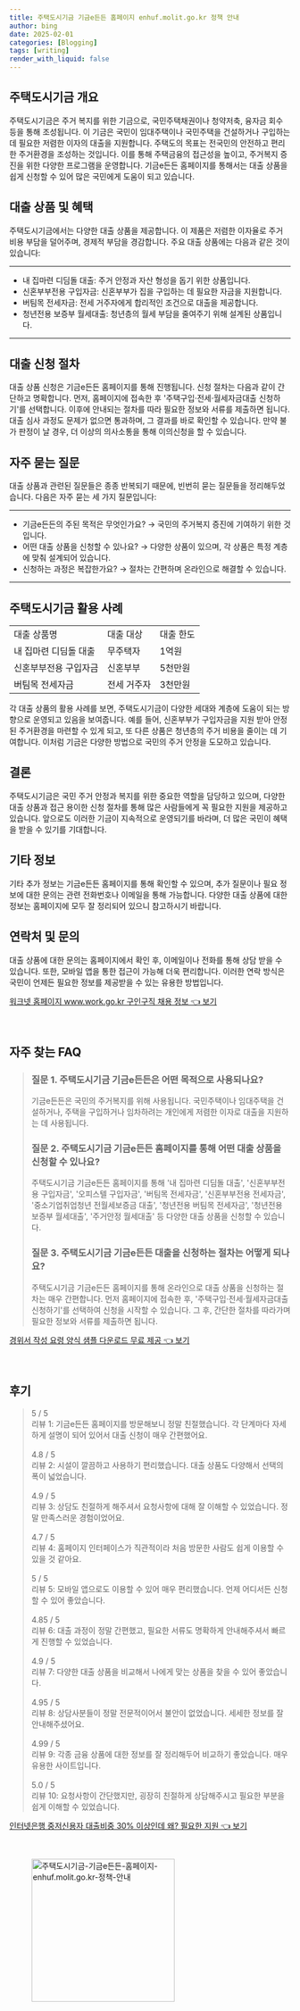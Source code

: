 ```yaml
---
title: 주택도시기금 기금e든든 홈페이지 enhuf.molit.go.kr 정책 안내
author: bing
date: 2025-02-01
categories: [Blogging]
tags: [writing]
render_with_liquid: false
---
```



<h2 id='주택도시기금 개요'>주택도시기금 개요</h2>

<p>주택도시기금은 주거 복지를 위한 기금으로, 국민주택채권이나 청약저축, 융자금 회수 등을 통해 조성됩니다. 이 기금은 국민이 임대주택이나 국민주택을 건설하거나 구입하는 데 필요한 저렴한 이자의 대출을 지원합니다. 주택도의 목표는 전국민의 안전하고 편리한 주거환경을 조성하는 것입니다. 이를 통해 주택금융의 접근성을 높이고, 주거복지 증진을 위한 다양한 프로그램을 운영합니다. 기금e든든 홈페이지를 통해서는 대출 상품을 쉽게 신청할 수 있어 많은 국민에게 도움이 되고 있습니다.</p>

<h2 id='대출 상품 및 혜택'>대출 상품 및 혜택</h2>

<p>주택도시기금에서는 다양한 대출 상품을 제공합니다. 이 제품은 저렴한 이자율로 주거 비용 부담을 덜어주며, 경제적 부담을 경감합니다. 주요 대출 상품에는 다음과 같은 것이 있습니다:</p>

<hr />

<ul>
    <li>내 집마련 디딤돌 대출: 주거 안정과 자산 형성을 돕기 위한 상품입니다.</li>
    <li>신혼부부전용 구입자금: 신혼부부가 집을 구입하는 데 필요한 자금을 지원합니다.</li>
    <li>버팀목 전세자금: 전세 거주자에게 합리적인 조건으로 대출을 제공합니다.</li>
    <li>청년전용 보증부 월세대출: 청년층의 월세 부담을 줄여주기 위해 설계된 상품입니다.</li>
</ul>

<hr />

<h2 id='대출 신청 절차'>대출 신청 절차</h2>

<p>대출 상품 신청은 기금e든든 홈페이지를 통해 진행됩니다. 신청 절차는 다음과 같이 간단하고 명확합니다. 먼저, 홈페이지에 접속한 후 '주택구입·전세·월세자금대출 신청하기'를 선택합니다. 이후에 안내되는 절차를 따라 필요한 정보와 서류를 제출하면 됩니다. 대출 심사 과정도 문제가 없으면 통과하며, 그 결과를 바로 확인할 수 있습니다. 만약 불가 판정이 날 경우, 더 이상의 의사소통을 통해 이의신청을 할 수 있습니다.</p>

<h2 id='자주 묻는 질문'>자주 묻는 질문</h2>

<p>대출 상품과 관련된 질문들은 종종 반복되기 때문에, 빈번히 묻는 질문들을 정리해두었습니다. 다음은 자주 묻는 세 가지 질문입니다:</p>

<hr />

<ul>
    <li>기금e든든의 주된 목적은 무엇인가요? → 국민의 주거복지 증진에 기여하기 위한 것입니다.</li>
    <li>어떤 대출 상품을 신청할 수 있나요? → 다양한 상품이 있으며, 각 상품은 특정 계층에 맞춰 설계되어 있습니다.</li>
    <li>신청하는 과정은 복잡한가요? → 절차는 간편하며 온라인으로 해결할 수 있습니다.</li>
</ul>

<hr />

<h2 id='주택도시기금 활용 사례'>주택도시기금 활용 사례</h2>

<table>
    <tr>
        <td>대출 상품명</td>
        <td>대출 대상</td>
        <td>대출 한도</td>
    </tr>
    <tr>
        <td>내 집마련 디딤돌 대출</td>
        <td>무주택자</td>
        <td>1억원</td>
    </tr>
    <tr>
        <td>신혼부부전용 구입자금</td>
        <td>신혼부부</td>
        <td>5천만원</td>
    </tr>
    <tr>
        <td>버팀목 전세자금</td>
        <td>전세 거주자</td>
        <td>3천만원</td>
    </tr>
</table>

<p>각 대출 상품의 활용 사례를 보면, 주택도시기금이 다양한 세대와 계층에 도움이 되는 방향으로 운영되고 있음을 보여줍니다. 예를 들어, 신혼부부가 구입자금을 지원 받아 안정된 주거환경을 마련할 수 있게 되고, 또 다른 상품은 청년층의 주거 비용을 줄이는 데 기여합니다. 이처럼 기금은 다양한 방법으로 국민의 주거 안정을 도모하고 있습니다.</p>

<h2 id='결론'>결론</h2>

<p>주택도시기금은 국민 주거 안정과 복지를 위한 중요한 역할을 담당하고 있으며, 다양한 대출 상품과 접근 용이한 신청 절차를 통해 많은 사람들에게 꼭 필요한 지원을 제공하고 있습니다. 앞으로도 이러한 기금이 지속적으로 운영되기를 바라며, 더 많은 국민이 혜택을 받을 수 있기를 기대합니다.</p>

<h2 id='기타 정보'>기타 정보</h2>

<p>기타 추가 정보는 기금e든든 홈페이지를 통해 확인할 수 있으며, 추가 질문이나 필요 정보에 대한 문의는 관련 전화번호나 이메일을 통해 가능합니다. 다양한 대출 상품에 대한 정보는 홈페이지에 모두 잘 정리되어 있으니 참고하시기 바랍니다.</p>

<h2 id='연락처 및 문의'>연락처 및 문의</h2>

<p>대출 상품에 대한 문의는 홈페이지에서 확인 후, 이메일이나 전화를 통해 상담 받을 수 있습니다. 또한, 모바일 앱을 통한 접근이 가능해 더욱 편리합니다. 이러한 연락 방식은 국민이 언제든 필요한 정보를 제공받을 수 있는 유용한 방법입니다.</p>


<p><a class="click-button" title="워크넷 홈페이지 www.work.go.kr 구인구직 채용 정보" href="https://aptwhite.github.io/posts/%EC%9B%8C%ED%81%AC%EB%84%B7-%ED%99%88%ED%8E%98%EC%9D%B4%EC%A7%80-www.work.go.kr-%EA%B5%AC%EC%9D%B8%EA%B5%AC%EC%A7%81-%EC%B1%84%EC%9A%A9-%EC%A0%95%EB%B3%B4/" rel="dofollow">워크넷 홈페이지 www.work.go.kr 구인구직 채용 정보 👈 보기</a></p><br>
<h2 id='자주_찾는_FAQ'>자주 찾는 FAQ</h2>
<div itemscope="" itemtype="https://schema.org/FAQPage"> 
<blockquote> 
<div itemscope="" itemprop="mainEntity" itemtype="https://schema.org/Question"> 
<h3 itemprop="name">질문 1. 주택도시기금 기금e든든은 어떤 목적으로 사용되나요?</h3> 
<div itemscope="" itemprop="acceptedAnswer" itemtype="https://schema.org/Answer"> 
<span itemprop="text"> 
<p>기금e든든은 국민의 주거복지를 위해 사용됩니다. 국민주택이나 임대주택을 건설하거나, 주택을 구입하거나 임차하려는 개인에게 저렴한 이자로 대출을 지원하는 데 사용됩니다.</p> 
</span> 
</div> 
</div> 
<div itemscope="" itemprop="mainEntity" itemtype="https://schema.org/Question"> 
<h3 itemprop="name">질문 2. 주택도시기금 기금e든든 홈페이지를 통해 어떤 대출 상품을 신청할 수 있나요?</h3> 
<div itemscope="" itemprop="acceptedAnswer" itemtype="https://schema.org/Answer"> 
<span itemprop="text"> 
<p>주택도시기금 기금e든든 홈페이지를 통해 '내 집마련 디딤돌 대출', '신혼부부전용 구입자금', '오피스텔 구입자금', '버팀목 전세자금', '신혼부부전용 전세자금', '중소기업취업청년 전월세보증금 대출', '청년전용 버팀목 전세자금', '청년전용 보증부 월세대출', '주거안정 월세대출' 등 다양한 대출 상품을 신청할 수 있습니다.</p> 
</span> 
</div> 
</div> 
<div itemscope="" itemprop="mainEntity" itemtype="https://schema.org/Question"> 
<h3 itemprop="name">질문 3. 주택도시기금 기금e든든 대출을 신청하는 절차는 어떻게 되나요?</h3> 
<div itemscope="" itemprop="acceptedAnswer" itemtype="https://schema.org/Answer"> 
<span itemprop="text"> 
<p>주택도시기금 기금e든든 홈페이지를 통해 온라인으로 대출 상품을 신청하는 절차는 매우 간편합니다. 먼저 홈페이지에 접속한 후, '주택구입·전세·월세자금대출 신청하기'를 선택하여 신청을 시작할 수 있습니다. 그 후, 간단한 절차를 따라가며 필요한 정보와 서류를 제출하면 됩니다.</p> 
</span> 
</div> 
</div> 
</blockquote> 
</div>
<p><a class="click-button" title="경위서 작성 요령 양식 샘플 다운로드 무료 제공" href="https://aptwhite.github.io/posts/%EA%B2%BD%EC%9C%84%EC%84%9C-%EC%9E%91%EC%84%B1-%EC%9A%94%EB%A0%B9-%EC%96%91%EC%8B%9D-%EC%83%98%ED%94%8C-%EB%8B%A4%EC%9A%B4%EB%A1%9C%EB%93%9C-%EB%AC%B4%EB%A3%8C-%EC%A0%9C%EA%B3%B5/" rel="dofollow">경위서 작성 요령 양식 샘플 다운로드 무료 제공 👈 보기</a></p><br>
<h2 id='후기'>후기</h2>
<div itemscope itemtype="https://schema.org/Product">
  <blockquote>
  <div itemprop="review" itemscope itemtype="https://schema.org/Review">
      <div itemprop="reviewRating" itemscope itemtype="https://schema.org/Rating"> <span itemprop="ratingValue">5</span> / <span itemprop="bestRating">5</span> </div>
      <span itemprop="reviewBody">리뷰 1: 기금e든든 홈페이지를 방문해보니 정말 친절했습니다. 각 단계마다 자세하게 설명이 되어 있어서 대출 신청이 매우 간편했어요.</span>
  </div>
  <br>
  <div itemprop="review" itemscope itemtype="https://schema.org/Review">
      <div itemprop="reviewRating" itemscope itemtype="https://schema.org/Rating"> <span itemprop="ratingValue">4.8</span> / <span itemprop="bestRating">5</span> </div>
      <span itemprop="reviewBody">리뷰 2: 시설이 깔끔하고 사용하기 편리했습니다. 대출 상품도 다양해서 선택의 폭이 넓었습니다.</span>
  </div>
  <br>
  <div itemprop="review" itemscope itemtype="https://schema.org/Review">
      <div itemprop="reviewRating" itemscope itemtype="https://schema.org/Rating"> <span itemprop="ratingValue">4.9</span> / <span itemprop="bestRating">5</span> </div>
      <span itemprop="reviewBody">리뷰 3: 상담도 친절하게 해주셔서 요청사항에 대해 잘 이해할 수 있었습니다. 정말 만족스러운 경험이었어요.</span>
  </div>
  <br>
  <div itemprop="review" itemscope itemtype="https://schema.org/Review">
      <div itemprop="reviewRating" itemscope itemtype="https://schema.org/Rating"> <span itemprop="ratingValue">4.7</span> / <span itemprop="bestRating">5</span> </div>
      <span itemprop="reviewBody">리뷰 4: 홈페이지 인터페이스가 직관적이라 처음 방문한 사람도 쉽게 이용할 수 있을 것 같아요.</span>
  </div>
  <br>
  <div itemprop="review" itemscope itemtype="https://schema.org/Review">
      <div itemprop="reviewRating" itemscope itemtype="https://schema.org/Rating"> <span itemprop="ratingValue">5</span> / <span itemprop="bestRating">5</span> </div>
      <span itemprop="reviewBody">리뷰 5: 모바일 앱으로도 이용할 수 있어 매우 편리했습니다. 언제 어디서든 신청할 수 있어 좋았습니다.</span>
  </div>
  <br>
  <div itemprop="review" itemscope itemtype="https://schema.org/Review">
      <div itemprop="reviewRating" itemscope itemtype="https://schema.org/Rating"> <span itemprop="ratingValue">4.85</span> / <span itemprop="bestRating">5</span> </div>
      <span itemprop="reviewBody">리뷰 6: 대출 과정이 정말 간편했고, 필요한 서류도 명확하게 안내해주셔서 빠르게 진행할 수 있었습니다.</span>
  </div>
  <br>
  <div itemprop="review" itemscope itemtype="https://schema.org/Review">
      <div itemprop="reviewRating" itemscope itemtype="https://schema.org/Rating"> <span itemprop="ratingValue">4.9</span> / <span itemprop="bestRating">5</span> </div>
      <span itemprop="reviewBody">리뷰 7: 다양한 대출 상품을 비교해서 나에게 맞는 상품을 찾을 수 있어 좋았습니다.</span>
  </div>
  <br>
  <div itemprop="review" itemscope itemtype="https://schema.org/Review">
      <div itemprop="reviewRating" itemscope itemtype="https://schema.org/Rating"> <span itemprop="ratingValue">4.95</span> / <span itemprop="bestRating">5</span> </div>
      <span itemprop="reviewBody">리뷰 8: 상담사분들이 정말 전문적이어서 불안이 없었습니다. 세세한 정보를 잘 안내해주셨어요.</span>
  </div>
  <br>
  <div itemprop="review" itemscope itemtype="https://schema.org/Review">
      <div itemprop="reviewRating" itemscope itemtype="https://schema.org/Rating"> <span itemprop="ratingValue">4.99</span> / <span itemprop="bestRating">5</span> </div>
      <span itemprop="reviewBody">리뷰 9: 각종 금융 상품에 대한 정보를 잘 정리해두어 비교하기 좋았습니다. 매우 유용한 사이트입니다.</span>
  </div>
  <br>
  <div itemprop="review" itemscope itemtype="https://schema.org/Review">
      <div itemprop="reviewRating" itemscope itemtype="https://schema.org/Rating"> <span itemprop="ratingValue">5.0</span> / <span itemprop="bestRating">5</span> </div>
      <span itemprop="reviewBody">리뷰 10: 요청사항이 간단했지만, 굉장히 친절하게 상담해주시고 필요한 부분을 쉽게 이해할 수 있었습니다.</span>
  </div>
  </blockquote>
</div>
<p><a class="click-button" title="인터넷은행 중저신용자 대출비중 30% 이상인데 왜? 필요한 지원" href="https://aptwhite.github.io/posts/%EC%9D%B8%ED%84%B0%EB%84%B7%EC%9D%80%ED%96%89-%EC%A4%91%EC%A0%80%EC%8B%A0%EC%9A%A9%EC%9E%90-%EB%8C%80%EC%B6%9C%EB%B9%84%EC%A4%91-30-%EC%9D%B4%EC%83%81%EC%9D%B8%EB%8D%B0-%EC%99%9C-%ED%95%84%EC%9A%94%ED%95%9C-%EC%A7%80%EC%9B%90/" rel="dofollow">인터넷은행 중저신용자 대출비중 30% 이상인데 왜? 필요한 지원 👈 보기</a></p><br>
<figure class="image"><img src="https://aptwhite.github.io/assets/img/thumbnail/주택도시기금-기금e든든-홈페이지-enhuf.molit.go.kr-정책-안내.webp" alt="주택도시기금-기금e든든-홈페이지-enhuf.molit.go.kr-정책-안내" width="256" height="256"></figure>